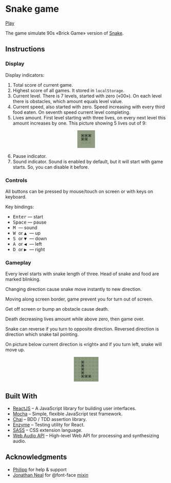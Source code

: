 # Snake game

[Play](https://whtalx.github.io/react-snek/)

The game simulate 90s «Brick Game» version of [Snake](https://en.wikipedia.org/wiki/Snake_(video_game_genre)).

## Instructions

### Display

Display indicators:
1) Total score of current game.
2) Highest score of all games. It stored in `localStorage`.
3) Current level. There is 7 levels, started with zero («00»). On each level there is obstacles, which amount equals level value.
4) Current speed, also started with zero. Speed increasing with every third food eaten. On seventh speed current level completing.
5) Lives amount. First level starting with three lives, on every next level this amount increases by one. This picture showing 5 lives out of 9:
<div align="center"><img src="./images/lives.png" /></div>

6) Pause indicator.
7) Sound indicator. Sound is enabled by default, but it will start with game starts. So, you can disable it before.

### Controls

All buttons can be pressed by mouse/touch on screen or with keys on keyboard.

Key bindings:
* <kbd>Enter</kbd> — start
* <kbd>Space</kbd> — pause
* <kbd> M </kbd> — sound
* <kbd> W </kbd> or <kbd> ▲ </kbd> — up
* <kbd> S </kbd> or <kbd> ▼ </kbd> — down
* <kbd> A </kbd> or <kbd> ◀ </kbd> — left
* <kbd> D </kbd> or <kbd> ▶ </kbd> — right

### Gameplay

Every level starts with snake length of three. Head of snake and food are marked blinking.

Changing direction cause snake move instantly to new direction.

Moving along screen border, game prevent you for turn out of screen.

Get off screen or bump an obstacle cause death.

Death decreasing lives amount while above zero, then game over.

Snake can reverse if you turn to opposite direction. Reversed direction is direction which snake tail pointing. 

On picture below current direction is «right» and if you turn left, snake will move up.
<div align="center"><img src="./images/reverse.png" /></div>

## Built With

* [ReactJS](https://reactjs.org/) – A JavaScript library for building user interfaces.
* [Mocha](https://mochajs.org/) – Simple, flexible JavaScript test framework.
* [Chai](https://www.chaijs.com/) – BDD / TDD assertion library.
* [Enzyme](https://airbnb.io/enzyme/) – Testing utility for React.
* [SASS](https://sass-lang.com/) – CSS extension language.
* [Web Audio API](https://www.w3.org/TR/webaudio/) – High-level Web API for processing and synthesizing audio.

## Acknowledgments

* [Philipp](https://github.com/psr1919plus21) for help & support
* [Jonathan Neal](https://gist.github.com/jonathantneal) for @font-face [mixin](https://gist.github.com/jonathantneal/d0460e5c2d5d7f9bc5e6)
